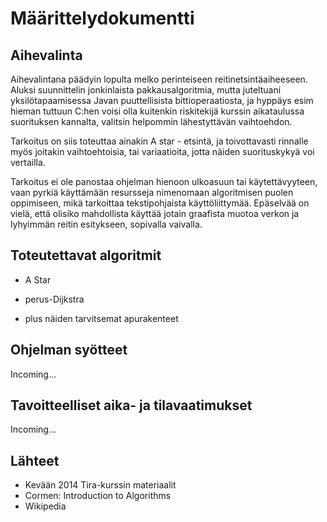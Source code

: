 Määrittelydokumentti
====================

Aihevalinta
-----------

Aihevalintana päädyin lopulta melko perinteiseen reitinetsintäaiheeseen. Aluksi suunnittelin jonkinlaista pakkausalgoritmia, mutta
juteltuani yksilötapaamisessa Javan puuttellisista bittioperaatiosta, ja hyppäys esim hieman tuttuun C:hen voisi olla kuitenkin riskitekijä
kurssin aikataulussa suorituksen kannalta, valitsin helpommin lähestyttävän vaihtoehdon.

Tarkoitus on siis toteuttaa ainakin A star - etsintä, ja toivottavasti rinnalle myös joitakin vaihtoehtoisia, tai variaatioita, jotta näiden suorituskykyä voi vertailla.

Tarkoitus ei ole panostaa ohjelman hienoon ulkoasuun tai käytettävyyteen, vaan pyrkiä käyttämään resursseja nimenomaan algoritmisen puolen
oppimiseen, mikä tarkoittaa tekstipohjaista käyttöliittymää. Epäselvää on vielä, että olisiko mahdollista käyttää jotain graafista muotoa verkon ja lyhyimmän reitin esitykseen, sopivalla vaivalla.


Toteutettavat algoritmit
------------------------
* A Star
* perus-Dijkstra

* plus näiden tarvitsemat apurakenteet


Ohjelman syötteet
-----------------

Incoming...


Tavoitteelliset aika- ja tilavaatimukset
----------------------------------------

Incoming...



Lähteet
-------

* Kevään 2014 Tira-kurssin materiaalit
* Cormen: Introduction to Algorithms
* Wikipedia
